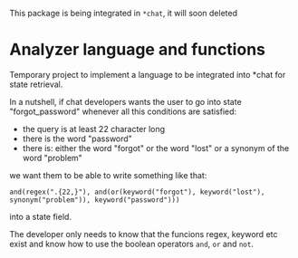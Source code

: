 This package is being integrated in `*chat`, it will soon deleted

# Analyzer language and functions

Temporary project to implement a language to be integrated into *chat for state retrieval.

In a nutshell, if chat developers wants the user to go into state "forgot_password" whenever all this conditions are satisfied:

* the query is at least 22 character long
* there is the word "password"
* there is: either the word "forgot" or the word "lost" or a synonym of the word "problem"

we want them to be able to write something like that:

`and(regex(".{22,}"), and(or(keyword("forgot"), keyword("lost"), synonym("problem")), keyword("password")))`

into a state field.

The developer only needs to know that the funcions regex, keyword etc exist and know how to use the boolean operators `and`, `or` and `not`.
